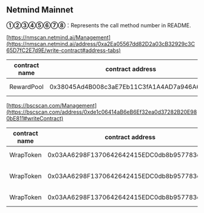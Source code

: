 ## Netmind Mainnet

**①②③④⑤⑥⑦⑧**：Represents the call method number in README.

[https://nmscan.netmind.ai/Management](https://nmscan.netmind.ai/address/0xa2Ea05567dd82D2a03cB32929c3C65D7fC2E7d9E/write-contract#address-tabs)

|contract name|contract address|Proposal ID|Operating Instructions|invoke methods|parameter invocation|
| --- | --- | --- |--- | --- |---|
|       RewardPool    |  0x38045Ad4B008c3aE7Eb11C3fA1A4AD7a946A6b15   |     |  **③**set DailyMaxMove  |setDailyMaxMove|    0xe686f1c70000000000000000000000000000000000000000000006f644079e3045940000  |

[https://bscscan.com/Management](https://bscscan.com/address/0xde1c06414aB6eB6Ef32ea0d37282B20E980bE811#writeContract)

|contract name|contract address|Proposal ID|Operating Instructions|invoke methods|parameter invocation|
| --- | --- | --- |--- | --- |---|
|      WrapToken    |   0x03AA6298F1370642642415EDC0db8b957783e8D6 |      | **⑥**Upgrade Contract  | upgrad |   0x93EF4Aa4bcEE55Fc5161Fb4217FA9259709e9a02  |
|      WrapToken    |   0x03AA6298F1370642642415EDC0db8b957783e8D6 |      | **③** withdraw Tokens | withdrawTokens |      |
|      WrapToken    |   0x03AA6298F1370642642415EDC0db8b957783e8D6 |      | **⑥**Upgrade Contract  | upgrad |   0xdf042f5cefc40750ed898e5b8008f4f5b97f6130  |
